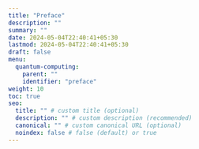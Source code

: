 ```yaml
---
title: "Preface"
description: ""
summary: ""
date: 2024-05-04T22:40:41+05:30
lastmod: 2024-05-04T22:40:41+05:30
draft: false
menu:
  quantum-computing:
    parent: ""
    identifier: "preface"
weight: 10
toc: true
seo:
  title: "" # custom title (optional)
  description: "" # custom description (recommended)
  canonical: "" # custom canonical URL (optional)
  noindex: false # false (default) or true
---
```

